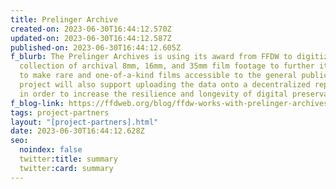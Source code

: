 ```yaml
---
title: Prelinger Archive
created-on: 2023-06-30T16:44:12.570Z
updated-on: 2023-06-30T16:44:12.587Z
published-on: 2023-06-30T16:44:12.605Z
f_blurb: The Prelinger Archives is using its award from FFDW to digitize a vast
  collection of archival 8mm, 16mm, and 35mm film footage to further its mission
  to make rare and one-of-a-kind films accessible to the general public. This
  project will also support uploading the data onto a decentralized repository
  in order to increase the resilience and longevity of digital preservation.
f_blog-link: https://ffdweb.org/blog/ffdw-works-with-prelinger-archives-to-make-rare-historic-films-more-accessible-using-the-decentralized-web/
tags: project-partners
layout: "[project-partners].html"
date: 2023-06-30T16:44:12.628Z
seo:
  noindex: false
  twitter:title: summary
  twitter:card: summary
---
```

